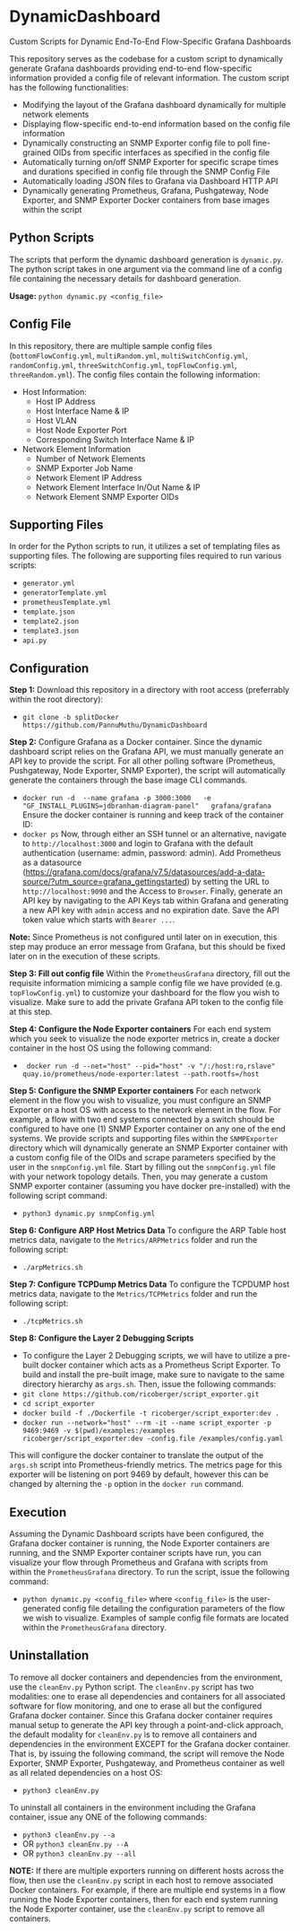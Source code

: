 # DynamicDashboard
Custom Scripts for Dynamic End-To-End Flow-Specific Grafana Dashboards

This repository serves as the codebase for a custom script to dynamically generate Grafana dashboards providing end-to-end flow-specific information provided a config file of relevant information.
The custom script has the following functionalities:
- Modifying the layout of the Grafana dashboard dynamically for multiple network elements
- Displaying flow-specific end-to-end information based on the config file information
- Dynamically constructing an SNMP Exporter config file to poll fine-grained OIDs from specific interfaces as specified in the config file
- Automatically turning on/off SNMP Exporter for specific scrape times and durations specified in config file through the SNMP Config File
- Automatically loading JSON files to Grafana via Dashboard HTTP API
- Dynamically generating Prometheus, Grafana, Pushgateway, Node Exporter, and SNMP Exporter Docker containers from base images within the script

## Python Scripts
The scripts that perform the dynamic dashboard generation is ```dynamic.py```. The python script takes in one argument via the command line of a config file containing the necessary details for dashboard generation. 

**Usage:** ```python dynamic.py <config_file>```

## Config File
In this repository, there are multiple sample config files (```bottomFlowConfig.yml```, ```multiRandom.yml```, ```multiSwitchConfig.yml```, ```randomConfig.yml```, ```threeSwitchConfig.yml```, ```topFlowConfig.yml```, ```threeRandom.yml```). 
The config files contain the following information: 
- Host Information:
  - Host IP Address
  - Host Interface Name & IP
  - Host VLAN
  - Host Node Exporter Port
  - Corresponding Switch Interface Name & IP
- Network Element Information
  - Number of Network Elements
  - SNMP Exporter Job Name
  - Network Element IP Address
  - Network Element Interface In/Out Name & IP
  - Network Element SNMP Exporter OIDs

## Supporting Files
In order for the Python scripts to run, it utilizes a set of templating files as supporting files. The following are supporting files required to run various scripts:
  - ```generator.yml```
  - ```generatorTemplate.yml```
  - ```prometheusTemplate.yml```
  - ```template.json```
  - ```template2.json```
  - ```template3.json```
  - ```api.py```

## Configuration

**Step 1:**
Download this repository in a directory with root access (preferrably within the root directory):
- ```git clone -b splitDocker https://github.com/PannuMuthu/DynamicDashboard```

**Step 2:** Configure Grafana as a Docker container. Since the dynamic dashboard script relies on the Grafana API, we must manually generate an API key to provide the script. For all other polling software (Prometheus, Pushgateway, Node Exporter, SNMP Exporter), the script will automatically generate the containers through the base image CLI commands.
- ```docker run -d  --name grafana -p 3000:3000   -e "GF_INSTALL_PLUGINS=jdbranham-diagram-panel"   grafana/grafana```
Ensure the docker container is running and keep track of the container ID: 
- ```docker ps```
Now, through either an SSH tunnel or an alternative, navigate to ```http://localhost:3000``` and login to Grafana with the default authentication (username: admin, password: admin). Add Prometheus as a datasource (https://grafana.com/docs/grafana/v7.5/datasources/add-a-data-source/?utm_source=grafana_gettingstarted) by setting the URL to ```http://localhost:9090``` and the Access to ```Browser```. 
Finally, generate an API key by navigating to the API Keys tab within Grafana and generating a new API key with ```admin``` access and no expiration date. Save the API token value which starts with ```Bearer ...```. 

**Note:** Since Prometheus is not configured until later on in execution, this step may produce an error message from Grafana, but this should be fixed later on in the execution of these scripts. 

**Step 3: Fill out config file**
Within the ```PrometheusGrafana``` directory, fill out the requisite information mimicing a sample config file we have provided (e.g. ```topFlowConfig.yml```) to customize your dashboard for the flow you wish to visualize. Make sure to add the private Grafana API token to the config file at this step.

**Step 4: Configure the Node Exporter containers**
For each end system which you seek to visualize the node exporter metrics in, create a docker container in the host OS using the following command: 
- ``` docker run -d --net="host" --pid="host" -v "/:/host:ro,rslave" quay.io/prometheus/node-exporter:latest --path.rootfs=/host```
     
**Step 5: Configure the SNMP Exporter containers**
For each network element in the flow you wish to visualize, you must configure an SNMP Exporter on a host OS with access to the network element in the flow. For example, a flow with two end systems connected by a switch should be configured to have one (1) SNMP Exporter container on any one of the end systems. We provide scripts and supporting files within the ```SNMPExporter``` directory which will dynamically generate an SNMP Exporter container with a custom config file of the OIDs and scrape parameters specified by the user in the ```snmpConfig.yml``` file. Start by filling out the ```snmpConfig.yml``` file with your network topology details. Then, you may generate a custom SNMP exporter container (assuming you have docker pre-installed) with the following script command: 
- ```python3 dynamic.py snmpConfig.yml```

**Step 6: Configure ARP Host Metrics Data**
To configure the ARP Table host metrics data, navigate to the ```Metrics/ARPMetrics``` folder and run the following script:
- ```./arpMetrics.sh```

**Step 7: Configure TCPDump Metrics Data**
To configure the TCPDUMP host metrics data, navigate to the ```Metrics/TCPMetrics``` folder and run the following script:
- ```./tcpMetrics.sh```

**Step 8: Configure the Layer 2 Debugging Scripts**
- To configure the Layer 2 Debugging scripts, we will have to utilize a pre-built docker container which acts as a Prometheus Script Exporter. To build and install the pre-built image, make sure to navigate to the same directory hierarchy as ```args.sh```. Then, issue the following commands:
 - ``` git clone https://github.com/ricoberger/script_exporter.git ```
 - ``` cd script_exporter ```
 - ``` docker build -f ./Dockerfile -t ricoberger/script_exporter:dev . ```
 - ``` docker run --network="host" --rm -it --name script_exporter -p 9469:9469 -v $(pwd)/examples:/examples ricoberger/script_exporter:dev -config.file /examples/config.yaml ```

This will configure the docker container to translate the output of the ```args.sh``` script into Prometheus-friendly metrics. The metrics page for this exporter will be listening on port 9469 by default, however this can be changed by alterning the ```-p``` option in the ```docker run``` command. 


## Execution

Assuming the Dynamic Dashboard scripts have been configured, the Grafana docker container is running, the Node Exporter containers are running, and the SNMP Exporter container scripts have run, you can visualize your flow through Prometheus and Grafana with scripts from within the ```PrometheusGrafana``` directory. To run the script, issue the following command:
- ```python dynamic.py <config_file>```
where ```<config_file>``` is the user-generated config file detailing the configuration parameters of the flow we wish to visualize. Examples of sample config file formats are located within the ```PrometheusGrafana``` directory. 

## Uninstallation

To remove all docker containers and dependencies from the environment, use the ```cleanEnv.py``` Python script. The ```cleanEnv.py``` script has two modalities: one to erase all dependencies and containers for all associated software for flow monitoring, and one to erase all but the configured Grafana docker container. Since this Grafana docker container requires manual setup to generate the API key through a point-and-click approach, the default modality for ```cleanEnv.py``` is to remove all containers and dependencies in the environment EXCEPT for the Grafana docker container. That is, by issuing the following command, the script will remove the Node Exporter, SNMP Exporter, Pushgateway, and Prometheus container as well as all related dependencies on a host OS:
- ```python3 cleanEnv.py```

To uninstall all containers in the environment including the Grafana container, issue any ONE of the following commands: 
- ```python3 cleanEnv.py --a```
- OR ```python3 cleanEnv.py --A```
- OR ```python3 cleanEnv.py --all```


**NOTE:** If there are multiple exporters running on different hosts across the flow, then use the ```cleanEnv.py``` script in each host to remove associated Docker containers. For example, if there are multiple end systems in a flow running the Node Exporter containers, then for each end system running the Node Exporter container, use the ```cleanEnv.py``` script to remove all containers. 
